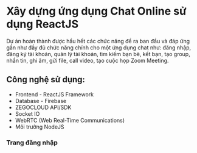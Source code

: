 # Xây dựng ứng dụng Chat Online sử dụng ReactJS

Dự án hoàn thành được hầu hết các chức năng đề ra ban đầu và đáp ứng gần như đầy đủ chức năng chính cho một ứng dụng chat như: đăng nhập, đăng ký tài khoản, quản lý tài khoản, tìm kiếm bạn bè, kết bạn, tạo group, nhắn tin, ghi âm, gửi file, call video, tạo cuộc họp Zoom Meeting.

## Công nghệ sử dụng:
- Frontend - ReactJS Framework
- Database - Firebase
- ZEGOCLOUD API/SDK
- Socket IO
- WebRTC (Web Real-Time Communications)
- Môi trường NodeJS

### Trang đăng nhập

